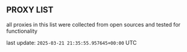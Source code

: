 ## PROXY LIST

all proxies in this list were collected from open sources and tested for functionality

last update: `2025-03-21 21:35:55.957645+00:00` UTC